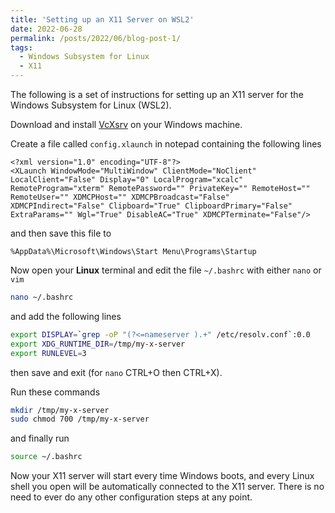 ```yaml
---
title: 'Setting up an X11 Server on WSL2'
date: 2022-06-28
permalink: /posts/2022/06/blog-post-1/
tags:
  - Windows Subsystem for Linux
  - X11
---
```


The following is a set of instructions for setting up an X11 server for the Windows Subsystem for Linux (WSL2).

Download and install [VcXsrv](https://sourceforge.net/projects/vcxsrv/) on your Windows machine.

Create a file called `config.xlaunch` in notepad containing the following lines

```
<?xml version="1.0" encoding="UTF-8"?>
<XLaunch WindowMode="MultiWindow" ClientMode="NoClient" LocalClient="False" Display="0" LocalProgram="xcalc" RemoteProgram="xterm" RemotePassword="" PrivateKey="" RemoteHost="" RemoteUser="" XDMCPHost="" XDMCPBroadcast="False" XDMCPIndirect="False" Clipboard="True" ClipboardPrimary="False" ExtraParams="" Wgl="True" DisableAC="True" XDMCPTerminate="False"/>
```
and then save this file to

```
%AppData%\Microsoft\Windows\Start Menu\Programs\Startup
```

Now open your **Linux** terminal and edit the file `~/.bashrc` with either `nano` or `vim`

```bash
nano ~/.bashrc
```

and add the following lines

```bash
export DISPLAY=`grep -oP "(?<=nameserver ).+" /etc/resolv.conf`:0.0
export XDG_RUNTIME_DIR=/tmp/my-x-server
export RUNLEVEL=3
```

then save and exit (for `nano` CTRL+O then CTRL+X).

Run these commands

```bash
mkdir /tmp/my-x-server
sudo chmod 700 /tmp/my-x-server
```

and finally run

```bash
source ~/.bashrc
```

Now your X11 server will start every time Windows boots, and every Linux shell you open will be automatically connected to the X11 server. There is no need to ever do any other configuration steps at any point.